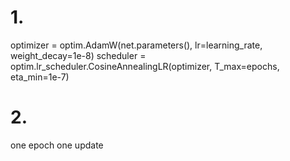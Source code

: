 # 1.
optimizer = optim.AdamW(net.parameters(), lr=learning_rate, weight_decay=1e-8)
scheduler = optim.lr_scheduler.CosineAnnealingLR(optimizer, T_max=epochs, eta_min=1e-7)

# 2.
one epoch  one update
